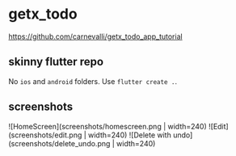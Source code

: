 # getx_todo

https://github.com/carnevalli/getx_todo_app_tutorial

## skinny flutter repo

No `ios` and `android` folders. Use `flutter create .`.

## screenshots

![HomeScreen](screenshots/homescreen.png | width=240)
![Edit](screenshots/edit.png | width=240)
![Delete with undo](screenshots/delete_undo.png | width=240)
